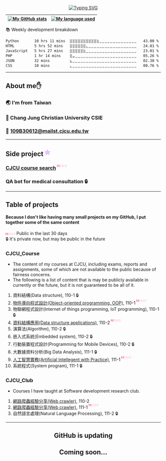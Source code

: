 <div  align="center">
  <a href="https://github.com/Guo0911">
    <img src="https://readme-typing-svg.demolab.com?font=Fira+Code&size=25&duration=2000&pause=1000&color=62F71F&center=true&width=435&lines=Hello%F0%9F%91%8B+I'm+Jhih-Rong+Guo;Welcome+to+my+GitHub%F0%9F%98%8E" alt="Typing SVG"/>
  </a>
</div>


<div align="center">
  
| <a href="https://github.com/Guo0911"><img src="https://github-readme-stats.vercel.app/api?username=Guo0911&show_icons=true&theme=radical&count_private=true&include_all_commits=true&hide=prs,issues" alt="My GitHub stats" height="195"></a> | <a href="https://github.com/Guo0911"><img src="https://github-readme-stats.vercel.app/api/top-langs/?username=Guo0911&layout=compact&langs_count=8&theme=radical&count_private=true" alt="My language used" height="195"></a> |
| ------------- | ------------- |
</div>




📚 Weekly development breakdown
<!--START_SECTION:waka-->

```text
Python       10 hrs 11 mins  ⣿⣿⣿⣿⣿⣿⣿⣿⣿⣿⣷⣀⣀⣀⣀⣀⣀⣀⣀⣀⣀⣀⣀⣀⣀   43.00 %
HTML         5 hrs 52 mins   ⣿⣿⣿⣿⣿⣿⣄⣀⣀⣀⣀⣀⣀⣀⣀⣀⣀⣀⣀⣀⣀⣀⣀⣀⣀   24.81 %
JavaScript   5 hrs 27 mins   ⣿⣿⣿⣿⣿⣷⣀⣀⣀⣀⣀⣀⣀⣀⣀⣀⣀⣀⣀⣀⣀⣀⣀⣀⣀   23.01 %
PHP          1 hr 14 mins    ⣿⣤⣀⣀⣀⣀⣀⣀⣀⣀⣀⣀⣀⣀⣀⣀⣀⣀⣀⣀⣀⣀⣀⣀⣀   05.26 %
JSON         32 mins         ⣦⣀⣀⣀⣀⣀⣀⣀⣀⣀⣀⣀⣀⣀⣀⣀⣀⣀⣀⣀⣀⣀⣀⣀⣀   02.30 %
CSS          10 mins         ⣄⣀⣀⣀⣀⣀⣀⣀⣀⣀⣀⣀⣀⣀⣀⣀⣀⣀⣀⣀⣀⣀⣀⣀⣀   00.76 %
```

<!--END_SECTION:waka-->


***

## About me✋

### 🌏 I'm from Taiwan

### 🏫 Chang Jung Christian University CSIE

### 📧 109B30612@mailst.cjcu.edu.tw

***

## Side project<img src="./README/Star.gif">

### [CJCU course search](https://gjr.ddns.net/website/cjcu_course/) <img src="./README/New.gif" align="top">

### QA bot for medical consultation 🔒

***

## Table of projects

#### Because I don't like having many small projects on my GitHub, I put together some of the same content

<img src="./README/New.gif"> Public in the last 30 days
<br>
🔒 It's private now, but may be public in the future

### CJCU_Course
* The content of my courses at CJCU, including exams, reports and assignments, some of which are not available to the public because of fairness concerns.
* The following is a list of content that is may be publicly available in currently or the future, but it is not guaranteed to be all of it.
1. 資料結構(Data structure), 110-1 🔒
2. [物件導向程式設計(Object-oriented programming, OOP)](https://github.com/Guo0911/CJCU_Course/tree/main/110-1/%E7%89%A9%E4%BB%B6%E5%B0%8E%E5%90%91%E7%A8%8B%E5%BC%8F%E8%A8%AD%E8%A8%88), 110-1 <img src="./README/New.gif" align="top">
3. 物聯網程式設計(Internet of things programming, IoT programming), 110-1 🔒
4. [資料結構應用(Data structure applications)](https://github.com/Guo0911/CJCU_Course/tree/main/110-2/%E8%B3%87%E6%96%99%E7%B5%90%E6%A7%8B%E6%87%89%E7%94%A8), 110-2 <img src="./README/New.gif" align="top">
5. 演算法(Algorithm), 110-2 🔒
6. 嵌入式系統(Embedded system), 110-2 🔒
7. 行動裝置程式設計(Programming for Mobile Devices), 110-2 🔒
8. 大數據資料分析(Big Data Analysis), 111-1 🔒
9. [人工智慧實務(Artificial Intellegent with Practice)](https://github.com/Guo0911/CJCU_Course/tree/main/111-1/%E4%BA%BA%E5%B7%A5%E6%99%BA%E6%85%A7%E5%AF%A6%E5%8B%99), 111-1 <img src="./README/New.gif" align="top">
10. 系統程式(System program), 111-1 🔒

### CJCU_Club
* Courses I have taught at Software development research club.
1. [網路爬蟲經驗分享(Web crawler)](https://github.com/Guo0911/CJCU_Club/tree/main/110-2/%E7%B6%B2%E8%B7%AF%E7%88%AC%E8%9F%B2%E7%B6%93%E9%A9%97%E5%88%86%E4%BA%AB), 110-2
2. [網路爬蟲經驗分享(Web crawler)](https://github.com/Guo0911/CJCU_Club/tree/main/111-1/%E7%B6%B2%E8%B7%AF%E7%88%AC%E8%9F%B2%E7%B6%93%E9%A9%97%E5%88%86%E4%BA%AB), 111-1 <img src="./README/New.gif" align="top">
3. 自然語言處理(Natural Language Processing), 111-2 🔒


***

<h2 align="center">GitHub is updating</h2>

<h2 align="center">Coming soon...</h2>
